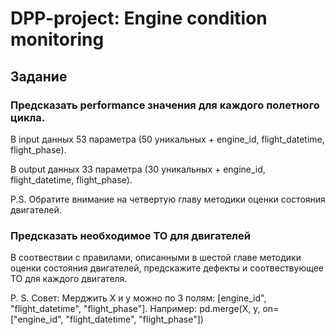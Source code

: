 # DPP-project: Engine condition monitoring

## Задание

### Предсказать performance значения для каждого полетного цикла.

В input данных 53 параметра (50 уникальных + engine_id, flight_datetime, flight_phase).

В output данных 33 параметра (30 уникальных + engine_id, flight_datetime, flight_phase). 

P.S. Обратите внимание на четвертую главу методики оценки состояния двигателей.

### Предсказать необходимое ТО для двигателей

В соотвествии с правилами, описанными в шестой главе методики оценки состояния двигателей, предскажите дефекты и соотвествующее ТО для каждого двигателя.

P. S. Совет: Мерджить X и y можно по 3 полям: [engine_id", "flight_datetime", "flight_phase"]. Например: pd.merge(X, y, on=["engine_id", "flight_datetime", "flight_phase"])

